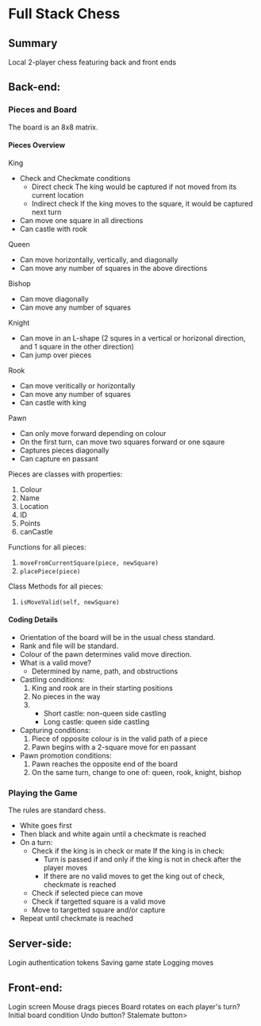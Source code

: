 # Full Stack Chess

## Summary
Local 2-player chess featuring back and front ends

## Back-end:
### Pieces and Board 
The board is an 8x8 matrix.

#### Pieces Overview
King
  - Check and Checkmate conditions 
    - Direct check 
    The king would be captured if not moved from its current location  
    - Indirect check
    If the king moves to the square, it would be captured next turn
  - Can move one square in all directions
  - Can castle with rook

Queen
  - Can move horizontally, vertically, and diagonally
  - Can move any number of squares in the above directions

Bishop
  - Can move diagonally
  - Can move any number of squares

Knight 
  - Can move in an L-shape (2 squres in a vertical or horizonal direction, and 1 square in the other direction)
  - Can jump over pieces

Rook 
  - Can move veritically or horizontally
  - Can move any number of squares 
  - Can castle with king

Pawn
  - Can only move forward depending on colour
  - On the first turn, can move two squares forward or one sqaure 
  - Captures pieces diagonally 
  - Can capture en passant 

Pieces are classes with properties:
  1. Colour 
  2. Name
  3. Location
  4. ID
  5. Points
  6. canCastle

Functions for all pieces:
  1. `moveFromCurrentSquare(piece, newSquare)`
  2. `placePiece(piece)`

Class Methods for all pieces: 
  1. `isMoveValid(self, newSquare)`

#### Coding Details
  - Orientation of the board will be in the usual chess standard. 
  - Rank and file will be standard.
  - Colour of the pawn determines valid move direction.
  - What is a valid move? 
    - Determined by name, path, and obstructions 
  - Castling conditions:
    1. King and rook are in their starting positions
    2. No pieces in the way 
    3. - Short castle: non-queen side castling 
       - Long castle: queen side castling   
  - Capturing conditions:
    1. Piece of opposite colour is in the valid path of a piece 
    2. Pawn begins with a 2-square move for en passant
  - Pawn promotion conditions:
    1. Pawn reaches the opposite end of the board 
    2. On the same turn, change to one of: queen, rook, knight, bishop

### Playing the Game
The rules are standard chess. 
  - White goes first
  - Then black and white again until a checkmate is reached 
  - On a turn: 
    - Check if the king is in check or mate
    If the king is in check:
      - Turn is passed if and only if the king is not in check after the player moves
      - If there are no valid moves to get the king out of check, checkmate is reached
    - Check if selected piece can move 
    - Check if targetted square is a valid move
    - Move to targetted square and/or capture
  - Repeat until checkmate is reached

## Server-side:
Login authentication tokens 
Saving game state
Logging moves

## Front-end:
Login screen
Mouse drags pieces
Board rotates on each player's turn?
Initial board condition
Undo button?
Stalemate button> 